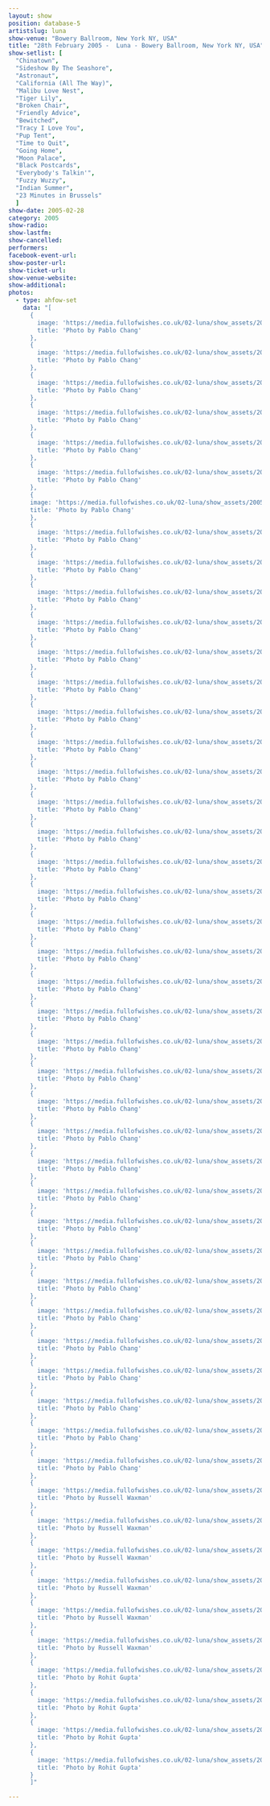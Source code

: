 ```yaml
---
layout: show
position: database-5
artistslug: luna
show-venue: "Bowery Ballroom, New York NY, USA"
title: "28th February 2005 -  Luna - Bowery Ballroom, New York NY, USA"
show-setlist: [
  "Chinatown",
  "Sideshow By The Seashore",
  "Astronaut",
  "California (All The Way)",
  "Malibu Love Nest",
  "Tiger Lily",
  "Broken Chair",
  "Friendly Advice",
  "Bewitched",
  "Tracy I Love You",
  "Pup Tent",
  "Time to Quit",
  "Going Home",
  "Moon Palace",
  "Black Postcards",
  "Everybody's Talkin'",
  "Fuzzy Wuzzy",
  "Indian Summer",
  "23 Minutes in Brussels"
  ]
show-date: 2005-02-28
category: 2005
show-radio:
show-lastfm:
show-cancelled:
performers:
facebook-event-url:
show-poster-url:
show-ticket-url:
show-venue-website:
show-additional:
photos:
  - type: ahfow-set
    data: "[
      {
        image: 'https://media.fullofwishes.co.uk/02-luna/show_assets/2005-02-28/20050228_213220D0.jpg',
        title: 'Photo by Pablo Chang'
      },
      {
        image: 'https://media.fullofwishes.co.uk/02-luna/show_assets/2005-02-28/20050228_231939D3.jpg',
        title: 'Photo by Pablo Chang'
      },
      {
        image: 'https://media.fullofwishes.co.uk/02-luna/show_assets/2005-02-28/20050228_232003D2.jpg',
        title: 'Photo by Pablo Chang'
      },
      {
        image: 'https://media.fullofwishes.co.uk/02-luna/show_assets/2005-02-28/20050228_232343D9.jpg',
        title: 'Photo by Pablo Chang'
      },
      {
        image: 'https://media.fullofwishes.co.uk/02-luna/show_assets/2005-02-28/20050228_232534D1.jpg',
        title: 'Photo by Pablo Chang'
      },
      {
        image: 'https://media.fullofwishes.co.uk/02-luna/show_assets/2005-02-28/20050228_232749D8.jpg',
        title: 'Photo by Pablo Chang'
      },
      {
      image: 'https://media.fullofwishes.co.uk/02-luna/show_assets/2005-02-28/20050228_232937D5.jpg',
      title: 'Photo by Pablo Chang'
      },
      {
        image: 'https://media.fullofwishes.co.uk/02-luna/show_assets/2005-02-28/20050228_233037D6.jpg',
        title: 'Photo by Pablo Chang'
      },
      {
        image: 'https://media.fullofwishes.co.uk/02-luna/show_assets/2005-02-28/20050228_233244D7.jpg',
        title: 'Photo by Pablo Chang'
      },
      {
        image: 'https://media.fullofwishes.co.uk/02-luna/show_assets/2005-02-28/20050228_233926D4.jpg',
        title: 'Photo by Pablo Chang'
      },
      {
        image: 'https://media.fullofwishes.co.uk/02-luna/show_assets/2005-02-28/20050228_23450104.jpg',
        title: 'Photo by Pablo Chang'
      },
      {
        image: 'https://media.fullofwishes.co.uk/02-luna/show_assets/2005-02-28/20050228_23482601.jpg',
        title: 'Photo by Pablo Chang'
      },
      {
        image: 'https://media.fullofwishes.co.uk/02-luna/show_assets/2005-02-28/20050228_23512300.jpg',
        title: 'Photo by Pablo Chang'
      },
      {
        image: 'https://media.fullofwishes.co.uk/02-luna/show_assets/2005-02-28/20050228_23541902.jpg',
        title: 'Photo by Pablo Chang'
      },
      {
        image: 'https://media.fullofwishes.co.uk/02-luna/show_assets/2005-02-28/20050228_23544403.jpg',
        title: 'Photo by Pablo Chang'
      },
      {
        image: 'https://media.fullofwishes.co.uk/02-luna/show_assets/2005-02-28/20050228_235550F3.jpg',
        title: 'Photo by Pablo Chang'
      },
      {
        image: 'https://media.fullofwishes.co.uk/02-luna/show_assets/2005-02-28/20050228_Bowery_Pablo-01.jpg',
        title: 'Photo by Pablo Chang'
      },
      {
        image: 'https://media.fullofwishes.co.uk/02-luna/show_assets/2005-02-28/20050228_Bowery_Pablo-02.jpg',
        title: 'Photo by Pablo Chang'
      },
      {
        image: 'https://media.fullofwishes.co.uk/02-luna/show_assets/2005-02-28/20050228_Bowery_Pablo-03.jpg',
        title: 'Photo by Pablo Chang'
      },
      {
        image: 'https://media.fullofwishes.co.uk/02-luna/show_assets/2005-02-28/20050228_Bowery_Pablo-04.jpg',
        title: 'Photo by Pablo Chang'
      },
      {
        image: 'https://media.fullofwishes.co.uk/02-luna/show_assets/2005-02-28/20050228_Bowery_Pablo-05.jpg',
        title: 'Photo by Pablo Chang'
      },
      {
        image: 'https://media.fullofwishes.co.uk/02-luna/show_assets/2005-02-28/20050228_Bowery_Pablo-06.jpg',
        title: 'Photo by Pablo Chang'
      },
      {
        image: 'https://media.fullofwishes.co.uk/02-luna/show_assets/2005-02-28/20050228_Bowery_Pablo-07.jpg',
        title: 'Photo by Pablo Chang'
      },
      {
        image: 'https://media.fullofwishes.co.uk/02-luna/show_assets/2005-02-28/20050228_Bowery_Pablo-08.jpg',
        title: 'Photo by Pablo Chang'
      },
      {
        image: 'https://media.fullofwishes.co.uk/02-luna/show_assets/2005-02-28/20050228_Bowery_Pablo-09.jpg',
        title: 'Photo by Pablo Chang'
      },
      {
        image: 'https://media.fullofwishes.co.uk/02-luna/show_assets/2005-02-28/20050228_Bowery_Pablo-10.jpg',
        title: 'Photo by Pablo Chang'
      },
      {
        image: 'https://media.fullofwishes.co.uk/02-luna/show_assets/2005-02-28/20050228_Bowery_Pablo-11.jpg',
        title: 'Photo by Pablo Chang'
      },
      {
        image: 'https://media.fullofwishes.co.uk/02-luna/show_assets/2005-02-28/20050301_00000806.jpg',
        title: 'Photo by Pablo Chang'
      },
      {
        image: 'https://media.fullofwishes.co.uk/02-luna/show_assets/2005-02-28/20050301_00004705.jpg',
        title: 'Photo by Pablo Chang'
      },
      {
        image: 'https://media.fullofwishes.co.uk/02-luna/show_assets/2005-02-28/20050301_000240F8.jpg',
        title: 'Photo by Pablo Chang'
      },
      {
        image: 'https://media.fullofwishes.co.uk/02-luna/show_assets/2005-02-28/20050301_001016F9.jpg',
        title: 'Photo by Pablo Chang'
      },
      {
        image: 'https://media.fullofwishes.co.uk/02-luna/show_assets/2005-02-28/20050301_003350F6.jpg',
        title: 'Photo by Pablo Chang'
      },
      {
        image: 'https://media.fullofwishes.co.uk/02-luna/show_assets/2005-02-28/20050301_003422F7.jpg',
        title: 'Photo by Pablo Chang'
      },
      {
        image: 'https://media.fullofwishes.co.uk/02-luna/show_assets/2005-02-28/20050301_003947F5.jpg',
        title: 'Photo by Pablo Chang'
      },
      {
        image: 'https://media.fullofwishes.co.uk/02-luna/show_assets/2005-02-28/20050301_004445F4.jpg',
        title: 'Photo by Pablo Chang'
      },
      {
        image: 'https://media.fullofwishes.co.uk/02-luna/show_assets/2005-02-28/20050301_004445FF.jpg',
        title: 'Photo by Pablo Chang'
      },
      {
        image: 'https://media.fullofwishes.co.uk/02-luna/show_assets/2005-02-28/20050301_004940FE.jpg',
        title: 'Photo by Pablo Chang'
      },
      {
        image: 'https://media.fullofwishes.co.uk/02-luna/show_assets/2005-02-28/20050301_005208FD.jpg',
        title: 'Photo by Pablo Chang'
      },
      {
        image: 'https://media.fullofwishes.co.uk/02-luna/show_assets/2005-02-28/20050301_005221FC.jpg',
        title: 'Photo by Pablo Chang'
      },
      {
        image: 'https://media.fullofwishes.co.uk/02-luna/show_assets/2005-02-28/20050228_Bowery-NYC-01.jpg',
        title: 'Photo by Russell Waxman'
      },
      {
        image: 'https://media.fullofwishes.co.uk/02-luna/show_assets/2005-02-28/20050228_Bowery-NYC-02.jpg',
        title: 'Photo by Russell Waxman'
      },
      {
        image: 'https://media.fullofwishes.co.uk/02-luna/show_assets/2005-02-28/20050228_Bowery-NYC-03.jpg',
        title: 'Photo by Russell Waxman'
      },
      {
        image: 'https://media.fullofwishes.co.uk/02-luna/show_assets/2005-02-28/20050228_Bowery-NYC-04.jpg',
        title: 'Photo by Russell Waxman'
      },
      {
        image: 'https://media.fullofwishes.co.uk/02-luna/show_assets/2005-02-28/20050228_Bowery-NYC-05.jpg',
        title: 'Photo by Russell Waxman'
      },
      {
        image: 'https://media.fullofwishes.co.uk/02-luna/show_assets/2005-02-28/20050228_Bowery-NYC-06.jpg',
        title: 'Photo by Russell Waxman'
      },
      {
        image: 'https://media.fullofwishes.co.uk/02-luna/show_assets/2005-02-28/20050228_Bowery-NYC-07.jpg',
        title: 'Photo by Rohit Gupta'
      },
      {
        image: 'https://media.fullofwishes.co.uk/02-luna/show_assets/2005-02-28/20050228_Bowery-NYC-08.jpg',
        title: 'Photo by Rohit Gupta'
      },
      {
        image: 'https://media.fullofwishes.co.uk/02-luna/show_assets/2005-02-28/20050228_Bowery-NYC-09.jpg',
        title: 'Photo by Rohit Gupta'
      },
      {
        image: 'https://media.fullofwishes.co.uk/02-luna/show_assets/2005-02-28/20050228_Bowery-NYC-10.jpg',
        title: 'Photo by Rohit Gupta'
      }
      ]"

---
```



